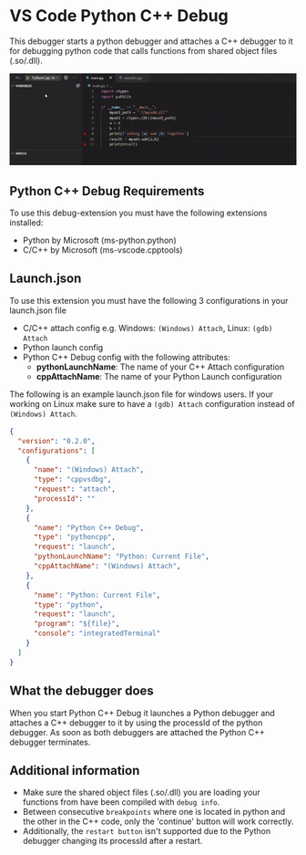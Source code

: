 # VS Code Python C++ Debug

This debugger starts a python debugger and attaches a C++ debugger to it for debugging python code that calls functions from shared object files (.so/.dll).

![vscode-pythonCpp example](images/pythonCppExample.gif)

## Python C++ Debug Requirements

To use this debug-extension you must have the following extensions installed:
* Python by Microsoft (ms-python.python)
* C/C++ by Microsoft (ms-vscode.cpptools)

## Launch.json

To use this extension you must have the following 3 configurations in your launch.json file
* C/C++ attach config e.g. Windows: `(Windows) Attach`, Linux: `(gdb) Attach`
* Python launch config
* Python C++ Debug config with the following attributes:
  - **pythonLaunchName**: The name of your C++ Attach configuration
  - **cppAttachName**: The name of your Python Launch configuration

 The following is an example launch.json file for windows users. If your working on Linux make sure to have a `(gdb) Attach` configuration instead of `(Windows) Attach`.

```json
{
  "version": "0.2.0",
  "configurations": [
    {
      "name": "(Windows) Attach",
      "type": "cppvsdbg",
      "request": "attach",
      "processId": ""
    },
    {
      "name": "Python C++ Debug",
      "type": "pythoncpp",
      "request": "launch",
      "pythonLaunchName": "Python: Current File",
      "cppAttachName": "(Windows) Attach",
    },
    {
      "name": "Python: Current File",
      "type": "python",
      "request": "launch",
      "program": "${file}",
      "console": "integratedTerminal"
    }
  ]
}

```

## What the debugger does

When you start Python C++ Debug it launches a Python debugger and attaches a C++ debugger to it by using the processId of the python debugger. As soon as both debuggers are attached the Python C++ debugger terminates.

## Additional information
* Make sure the shared object files (.so/.dll) you are loading your functions from have been compiled with `debug info`.
* Between consecutive `breakpoints` where one is located in python and the other in the C++ code, only the 'continue' button will work correctly.
* Additionally, the `restart button` isn't supported due to the Python debugger changing its processId after a restart. 
